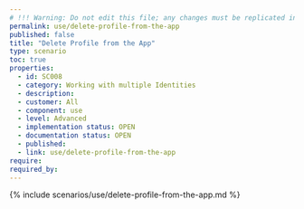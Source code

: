 ```yaml
---
# !!! Warning: Do not edit this file; any changes must be replicated in Excel !!!
permalink: use/delete-profile-from-the-app
published: false
title: "Delete Profile from the App"
type: scenario
toc: true
properties:
  - id: SC008
  - category: Working with multiple Identities
  - description:
  - customer: All
  - component: use
  - level: Advanced
  - implementation status: OPEN
  - documentation status: OPEN
  - published:
  - link: use/delete-profile-from-the-app
require:
required_by:
---
```


{% include scenarios/use/delete-profile-from-the-app.md %}
